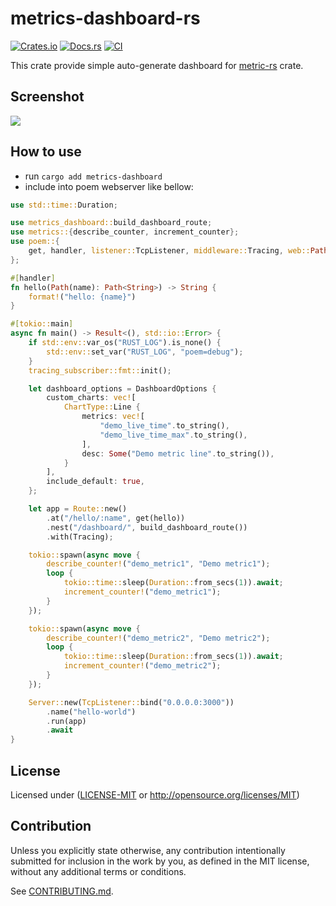 # metrics-dashboard-rs

[![Crates.io](https://img.shields.io/crates/v/metrics-dashboard.svg)](https://crates.io/crates/metrics-dashboard)
[![Docs.rs](https://docs.rs/metrics-dashboard/badge.svg)](https://docs.rs/metrics-dashboard)
[![CI](https://github.com/giangndm/metrics-dashboard/workflows/CI/badge.svg)](https://github.com/giangndm/metrics-dashboard-rs/actions)

This crate provide simple auto-generate dashboard for [metric-rs](https://crates.io/crates/metrics) crate.

## Screenshot

![](./docs/screenshot.png)

## How to use

* run `cargo add metrics-dashboard`
* include into poem webserver like bellow:

```rust
use std::time::Duration;

use metrics_dashboard::build_dashboard_route;
use metrics::{describe_counter, increment_counter};
use poem::{
    get, handler, listener::TcpListener, middleware::Tracing, web::Path, EndpointExt, Route, Server,
};

#[handler]
fn hello(Path(name): Path<String>) -> String {
    format!("hello: {name}")
}

#[tokio::main]
async fn main() -> Result<(), std::io::Error> {
    if std::env::var_os("RUST_LOG").is_none() {
        std::env::set_var("RUST_LOG", "poem=debug");
    }
    tracing_subscriber::fmt::init();

    let dashboard_options = DashboardOptions {
        custom_charts: vec![
            ChartType::Line {
                metrics: vec![
                    "demo_live_time".to_string(),
                    "demo_live_time_max".to_string(),
                ],
                desc: Some("Demo metric line".to_string()),
            }
        ],
        include_default: true,
    };

    let app = Route::new()
        .at("/hello/:name", get(hello))
        .nest("/dashboard/", build_dashboard_route())
        .with(Tracing);

    tokio::spawn(async move {
        describe_counter!("demo_metric1", "Demo metric1");
        loop {
            tokio::time::sleep(Duration::from_secs(1)).await;
            increment_counter!("demo_metric1");
        }
    });

    tokio::spawn(async move {
        describe_counter!("demo_metric2", "Demo metric2");
        loop {
            tokio::time::sleep(Duration::from_secs(1)).await;
            increment_counter!("demo_metric2");
        }
    });

    Server::new(TcpListener::bind("0.0.0.0:3000"))
        .name("hello-world")
        .run(app)
        .await
}
```

## License

Licensed under ([LICENSE-MIT](LICENSE-MIT) or http://opensource.org/licenses/MIT)

## Contribution

Unless you explicitly state otherwise, any contribution intentionally submitted
for inclusion in the work by you, as defined in the MIT license, without any additional terms or conditions.

See [CONTRIBUTING.md](CONTRIBUTING.md).
